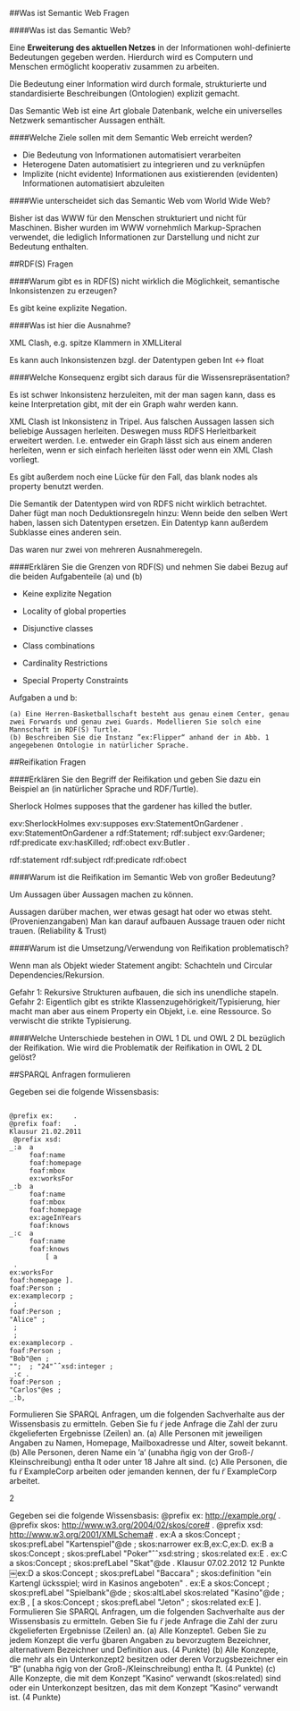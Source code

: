 ##Was ist Semantic Web Fragen

####Was ist das Semantic Web?

Eine **Erweiterung des aktuellen Netzes** in der Informationen wohl-definierte Bedeutungen gegeben werden. Hierdurch wird es Computern und Menschen ermöglicht kooperativ zusammen zu arbeiten.

Die Bedeutung einer Information wird durch formale, strukturierte und standardisierte Beschreibungen (Ontologien) explizit gemacht.

Das Semantic Web ist eine Art globale Datenbank, welche ein universelles Netzwerk semantischer Aussagen enthält.

####Welche Ziele sollen mit dem Semantic Web erreicht werden?

* Die Bedeutung von Informationen automatisiert verarbeiten
* Heterogene Daten automatisiert zu integrieren und zu verknüpfen
* Implizite (nicht evidente) Informationen aus existierenden (evidenten) Informationen automatisiert abzuleiten

####Wie unterscheidet sich das Semantic Web vom World Wide Web?

Bisher ist das WWW für den Menschen strukturiert und nicht für Maschinen. Bisher wurden im WWW vornehmlich Markup-Sprachen verwendet, die lediglich Informationen zur Darstellung und nicht zur Bedeutung enthalten.


##RDF(S) Fragen

####Warum gibt es in RDF(S) nicht wirklich die Möglichkeit, semantische Inkonsistenzen zu erzeugen?

Es gibt keine explizite Negation.

####Was ist hier die Ausnahme? 

XML Clash, e.g. spitze Klammern in XMLLiteral

Es kann auch Inkonsistenzen bzgl. der Datentypen geben Int <-> float

####Welche Konsequenz ergibt sich daraus für die Wissensrepräsentation?

Es ist schwer Inkonsistenz herzuleiten, mit der man sagen kann, dass es keine Interpretation gibt, mit der ein Graph wahr werden kann.

XML Clash ist Inkonsistenz in Tripel. Aus falschen Aussagen lassen sich beliebige Aussagen herleiten. Deswegen muss RDFS Herleitbarkeit erweitert werden. I.e. entweder ein Graph lässt sich aus einem anderen herleiten, wenn er sich einfach herleiten lässt oder wenn ein XML Clash vorliegt.

Es gibt außerdem noch eine Lücke für den Fall, das blank nodes als property benutzt werden.

Die Semantik der Datentypen wird von RDFS nicht wirklich betrachtet. Daher fügt man noch Deduktionsregeln hinzu: Wenn beide den selben Wert haben, lassen sich Datentypen ersetzen. Ein Datentyp kann außerdem Subklasse eines anderen sein. 

Das waren nur zwei von mehreren Ausnahmeregeln.

####Erklären Sie die Grenzen von RDF(S) und nehmen Sie dabei Bezug auf die beiden Aufgabenteile (a) und (b)

* Keine explizite Negation

* Locality of global properties

* Disjunctive classes

* Class combinations

* Cardinality Restrictions

* Special Property Constraints

Aufgaben a und b:

    (a) Eine Herren-Basketballschaft besteht aus genau einem Center, genau zwei Forwards und genau zwei Guards. Modellieren Sie solch eine Mannschaft in RDF(S) Turtle.
    (b) Beschreiben Sie die Instanz ”ex:Flipper“ anhand der in Abb. 1 angegebenen Ontologie in natürlicher Sprache.

##Reifikation Fragen

####Erklären Sie den Begriff der Reifikation und geben Sie dazu ein Beispiel an (in natürlicher Sprache und RDF/Turtle).

Sherlock Holmes supposes that the gardener has killed the butler.

exv:SherlockHolmes exv:supposes exv:StatementOnGardener .
exv:StatementOnGardener a rdf:Statement;
    rdf:subject exv:Gardener;
    rdf:predicate exv:hasKilled;
    rdf:obect exv:Butler .

rdf:statement
rdf:subject
rdf:predicate
rdf:obect

####Warum ist die Reifikation im Semantic Web von großer Bedeutung?

Um Aussagen über Aussagen machen zu können.

Aussagen darüber machen, wer etwas gesagt hat oder wo etwas steht. (Provenienzangaben) Man kan darauf aufbauen Aussage trauen oder nicht trauen. (Reliability & Trust)

####Warum ist die Umsetzung/Verwendung von Reifikation problematisch?

Wenn man als Objekt wieder Statement angibt: Schachteln und Circular Dependencies/Rekursion.

Gefahr 1: Rekursive Strukturen aufbauen, die sich ins unendliche stapeln.
Gefahr 2: Eigentlich gibt es strikte Klassenzugehörigkeit/Typisierung, hier macht man aber aus einem Property ein Objekt, i.e. eine Ressource. So verwischt die strikte Typisierung.

####Welche Unterschiede bestehen in OWL 1 DL und OWL 2 DL bezüglich der Reifikation. Wie wird die Problematik der Reifikation in OWL 2 DL gelöst?





##SPARQL Anfragen formulieren

Gegeben sei die folgende Wissensbasis:

<code>
@prefix ex:    <http://example.org/> .
@prefix foaf:  <http://xmlns.com/foaf/0.1/> .
Klausur 21.02.2011
￼@prefix xsd:
_:a  a
     foaf:name
     foaf:homepage
     foaf:mbox
     ex:worksFor
_:b  a
     foaf:name
     foaf:mbox
     foaf:homepage
     ex:ageInYears
     foaf:knows
_:c  a
     foaf:name
     foaf:knows
         [ a
<http://www.w3.org/2001/XMLSchema#> .
ex:worksFor
foaf:homepage ].
foaf:Person ;
ex:examplecorp ;
<http://work.examplecorp.com/trudy/> ;
foaf:Person ;
"Alice" ;
<http://work.examplecorp.org/alice/> ;
<mailto:alice@examplecorp.org> ;
ex:examplecorp .
foaf:Person ;
"Bob"@en ;
""; <http://work.examplecorp.com/bob/> ; "24"ˆˆxsd:integer ;
_:c .
foaf:Person ;
"Carlos"@es ;
_:b,</code>

Formulieren Sie SPARQL Anfragen, um die folgenden Sachverhalte aus der Wissensbasis zu ermitteln. Geben Sie fu ̈r jede Anfrage die Zahl der zuru ̈ckgelieferten Ergebnisse (Zeilen) an.
(a) Alle Personen mit jeweiligen Angaben zu Namen, Homepage, Mailboxadresse und Alter, soweit bekannt.
(b) Alle Personen, deren Name ein ’a‘ (unabha ̈ngig von der Groß-/ Kleinschreibung) entha ̈lt oder unter 18 Jahre alt sind.
(c) Alle Personen, die fu ̈r ExampleCorp arbeiten oder jemanden kennen, der fu ̈r ExampleCorp arbeitet.


2



Gegeben sei die folgende Wissensbasis:
@prefix ex:    <http://example.org/> .
@prefix skos:  <http://www.w3.org/2004/02/skos/core#> .
@prefix xsd:   <http://www.w3.org/2001/XMLSchema#> .
ex:A a skos:Concept ; skos:prefLabel "Kartenspiel"@de ; skos:narrower ex:B,ex:C,ex:D.
ex:B a               skos:Concept ;
     skos:prefLabel  "Poker"ˆˆxsd:string ;
     skos:related    ex:E .
ex:C a               skos:Concept ;
     skos:prefLabel  "Skat"@de .
Klausur 07.02.2012
12 Punkte
￼ex:D a skos:Concept ;
skos:prefLabel "Baccara" ;
skos:definition "ein Kartengl ̈ucksspiel; wird in Kasinos angeboten" .
ex:E a               skos:Concept ;
     skos:prefLabel  "Spielbank"@de ;
skos:altLabel
skos:related
"Kasino"@de ;
ex:B ,
[ a               skos:Concept ;
  skos:prefLabel  "Jeton" ;
skos:related ex:E ].
Formulieren Sie SPARQL Anfragen, um die folgenden Sachverhalte aus der Wissensbasis zu ermitteln. Geben Sie fu ̈r jede Anfrage die Zahl der zuru ̈ckgelieferten Ergebnisse (Zeilen) an.
(a) Alle Konzepte1. Geben Sie zu jedem Konzept die verfu ̈gbaren Angaben zu bevorzugtem Bezeichner, alternativem Bezeichner und Definition aus. (4 Punkte)
(b) Alle Konzepte, die mehr als ein Unterkonzept2 besitzen oder deren Vorzugsbezeichner ein ”B“ (unabha ̈ngig von der Groß-/Kleinschreibung) entha ̈lt. (4 Punkte)
(c) Alle Konzepte, die mit dem Konzept ”Kasino“ verwandt (skos:related) sind oder ein Unterkonzept besitzen, das mit dem Konzept ”Kasino“ verwandt ist. (4 Punkte)